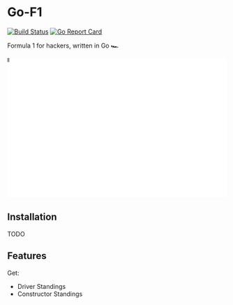 # Go-F1

[![Build Status](https://github.com/AidanFogarty/go-f1/actions/workflows/pipeline.yml/badge.svg)](https://github.com/AidanFogarty/go-f1)
[![Go Report Card](https://goreportcard.com/badge/github.com/AidanFogarty/go-f1)](https://goreportcard.com/report/github.com/AidanFogarty/go-f1)

Formula 1 for hackers, written in Go 🏎️

![Standings Example](./assets/standings.svg)

## Installation

TODO

## Features

Get:
- Driver Standings
- Constructor Standings